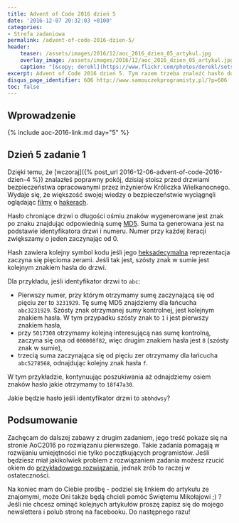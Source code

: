 ```yaml
---
title: Advent of Code 2016 dzień 5
date: '2016-12-07 20:32:03 +0100'
categories:
- Strefa zadaniowa
permalink: /advent-of-code-2016-dzien-5/
header:
    teaser: /assets/images/2016/12/aoc_2016_dzien_05_artykul.jpg
    overlay_image: /assets/images/2016/12/aoc_2016_dzien_05_artykul.jpg
    caption: "[&copy; derekl](https://www.flickr.com/photos/derekl/sets/72157649148835567)"
excerpt: Advent of Code 2016 dzień 5. Tym razem trzeba znaleźć hasło do drzwi. Tu poznasz czym jest bruteforce ;)...
disqus_page_identifier: 606 http://www.samouczekprogramisty.pl/?p=606
toc: false
---
```


## Wprowadzenie

{% include aoc-2016-link.md day="5" %}

## Dzień 5 zadanie 1

Dzięki temu, że [wczoraj]({% post_url 2016-12-06-advent-of-code-2016-dzien-4 %}) znalazłeś poprawny pokój, dzisiaj stoisz przed drzwiami bezpieczeństwa opracowanymi przez inżynierów Króliczka Wielkanocnego. Wydaje się, że większość swojej wiedzy o bezpieczeństwie wyciągnęli oglądając [filmy](https://en.wikipedia.org/wiki/Hackers_%28film%29) o [hakerach](https://en.wikipedia.org/wiki/WarGames).

Hasło chroniące drzwi o długości ośmiu znaków wygenerowane jest znak po znaku znajdując odpowiednią sumę [MD5](https://en.wikipedia.org/wiki/MD5). Suma ta generowana jest na podstawie identyfikatora drzwi i numeru. Numer przy każdej iteracji zwiększamy o jeden zaczynając od 0.

Hash zawiera kolejny symbol kodu jeśli jego [heksadecymalna](https://en.wikipedia.org/wiki/Hexadecimal) reprezentacja zaczyna się pięcioma zerami. Jeśli tak jest, szósty znak w sumie jest kolejnym znakiem hasła do drzwi.

Dla przykładu, jeśli identyfikator drzwi to `abc`:

- Pierwszy numer, przy którym otrzymamy sumę zaczynającą się od pięciu zer to `3231929`. Tę sumę MD5 znajdziemy dla łańcucha `abc3231929`. Szósty znak otrzymanej sumy kontrolnej, jest kolejnym znakiem hasła. W tym przypadku szósty znak to `1` i jest pierwszy znakiem hasła,
- przy `5017308` otrzymamy kolejną interesującą nas sumę kontrolną, zaczyna się ona od `000008f82`, więc drugim znakiem hasła jest `8` (szósty znak w sumie),
- trzecią suma zaczynająca się od pięciu zer otrzymamy dla łańcucha `abc5278568`, odnajdując kolejny znak hasła `f`.

W tym przykładzie, kontynuując poszukiwania aż odnajdziemy osiem znaków hasło jakie otrzymamy to `18f47a30`.

Jakie będzie hasło jeśli identyfikator drzwi to `abbhdwsy`?

## Podsumowanie

Zachęcam do dalszej zabawy z drugim zadaniem, jego treść pokaże się na stronie AoC2016 po rozwiązaniu pierwszego. Takie zadania pomagają w rozwijaniu umiejętności nie tylko początkujących programistów. Jeśli będziesz miał jakikolwiek problem z rozwiązaniem zadania możesz rzucić okiem do [przykładowego rozwiązania](https://github.com/SamouczekProgramisty/StrefaZadaniowaSamouka/tree/master/05_aoc_2016/src/main/java/pl/samouczekprogramisty/szs/aoc2016/day05), jednak zrób to raczej w ostateczności.

Na koniec mam do Ciebie prośbę - podziel się linkiem do artykułu ze znajomymi, może Oni także będą chcieli pomóc Świętemu Mikołajowi ;) ? Jeśli nie chcesz ominąć kolejnych artykułów proszę zapisz się do mojego newslettera i polub stronę na facebooku. Do następnego razu!
